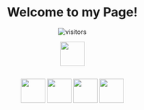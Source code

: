 <div align="center">
  
  <h1> Welcome to my Page!</h1>
  
</div>


  
<div align="center">
  
  ![visitors](https://visitor-badge.glitch.me/badge?page_id=derDeathraven.Profile)
  
</div>


<div align="center">
   <a href="https://jlcd.de"><img width="55" src="https://jlcd.de/android-chrome-192x192.png"/></a>

</div>
<h2> </h2>
<div align="center">
 
  <img width="55" src="https://raw.githubusercontent.com/gilbarbara/logos/master/logos/javascript.svg"/>
  <img width="55" src="https://raw.githubusercontent.com/gilbarbara/logos/master/logos/nodejs-icon.svg"/>
  <img width="55" src="https://raw.githubusercontent.com/gilbarbara/logos/master/logos/socket.io.svg"/>
  <img width="55" src="https://raw.githubusercontent.com/gilbarbara/logos/master/logos/threejs.svg"/>
 
  
 
 </div>

